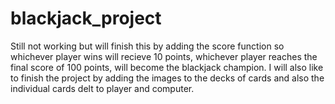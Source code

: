 # blackjack_project
Still not working but will finish this by adding the score function so whichever player wins will recieve 10 points, whichever player reaches the final score of 100 points, will become the blackjack champion. I will also like to finish the project by adding the images to the decks of cards and also the individual cards delt to player and computer.
